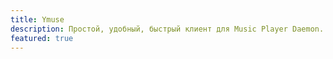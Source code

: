 ```yaml
---
title: Ymuse
description: Простой, удобный, быстрый клиент для Music Player Daemon.
featured: true
---
```


